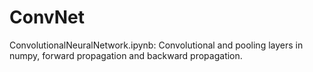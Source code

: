 # ConvNet
ConvolutionalNeuralNetwork.ipynb: Convolutional and pooling layers in numpy, forward propagation and backward propagation.
